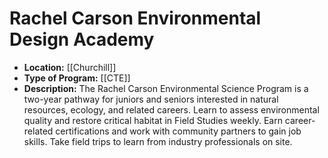 # Rachel Carson Environmental Design Academy
- **Location:** [[Churchill]]
- **Type of Program:** [[CTE]]
- **Description:** The Rachel Carson Environmental Science Program is a two-year pathway for juniors and seniors interested in natural resources, ecology, and related careers. Learn to assess environmental quality and restore critical habitat in Field Studies weekly. Earn career-related certifications and work with community partners to gain job skills. Take field trips to learn from industry professionals on site.
